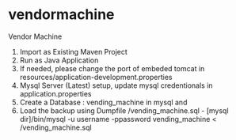 # vendormachine
Vendor Machine

1. Import as Existing Maven Project
2. Run as Java Application
3. If needed, please change the port of embeded tomcat in resources/application-development.properties
4. Mysql Server (Latest) setup, update mysql credentionals in application.properties
5. Create a Database : vending_machine in mysql and  
6. Load the backup using Dumpfile /vending_machine.sql - [mysql dir]/bin/mysql -u username -ppassword vending_machine < /vending_machine.sql



 

